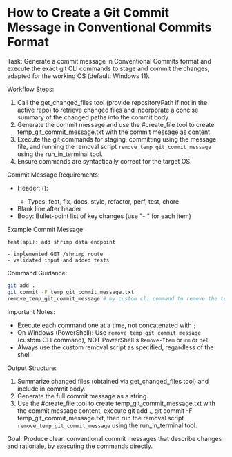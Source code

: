 # How to Create a Git Commit Message in Conventional Commits Format

Task: Generate a commit message in Conventional Commits format and execute the exact git CLI commands to stage and commit the changes, adapted for the working OS (default: Windows 11).

Workflow Steps:

1. Call the get_changed_files tool (provide repositoryPath if not in the active repo) to retrieve changed files and incorporate a concise summary of the changed paths into the commit body.
2. Generate the commit message and use the #create_file tool to create temp_git_commit_message.txt with the commit message as content.
3. Execute the git commands for staging, committing using the message file, and running the removal script `remove_temp_git_commit_message` using the run_in_terminal tool.
4. Ensure commands are syntactically correct for the target OS.

Commit Message Requirements:

- Header: <type>(<scope>): <short description>
  - Types: feat, fix, docs, style, refactor, perf, test, chore
- Blank line after header
- Body: Bullet-point list of key changes (use "- " for each item)

Example Commit Message:

```
feat(api): add shrimp data endpoint

- implemented GET /shrimp route
- validated input and added tests
```

Command Guidance:

```bash
git add .
git commit -F temp_git_commit_message.txt
remove_temp_git_commit_message # my custom cli command to remove the temp file
```

Important Notes:

- Execute each command one at a time, not concatenated with `;`
- On Windows (PowerShell): Use `remove_temp_git_commit_message` (custom CLI command), NOT PowerShell's `Remove-Item` or `rm` or `del`
- Always use the custom removal script as specified, regardless of the shell

Output Structure:

1. Summarize changed files (obtained via get_changed_files tool) and include in commit body.
2. Generate the full commit message as a string.
3. Use the #create_file tool to create temp_git_commit_message.txt with the commit message content, execute git add ., git commit -F temp_git_commit_message.txt, then run the removal script `remove_temp_git_commit_message` using the run_in_terminal tool.

Goal: Produce clear, conventional commit messages that describe changes and rationale, by executing the commands directly.
